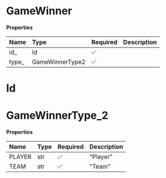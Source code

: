 # GameWinner

**Properties**

| Name   | Type            | Required | Description |
| :----- | :-------------- | :------- | :---------- |
| id\_   | Id              | ✅       |             |
| type\_ | GameWinnerType2 | ✅       |             |

# Id

# GameWinnerType_2

**Properties**

| Name   | Type | Required | Description |
| :----- | :--- | :------- | :---------- |
| PLAYER | str  | ✅       | "Player"    |
| TEAM   | str  | ✅       | "Team"      |

